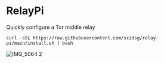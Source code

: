 # RelayPi
 Quickly configure a Tor middle relay
 
 ```
 curl -sSL https://raw.githubusercontent.com/scidsg/relay-pi/main/install.sh | bash
 ```

![IMG_5064 2](https://github.com/scidsg/relay-pi/assets/28545431/f2051475-0191-416b-9522-2f9e18cfba44)
